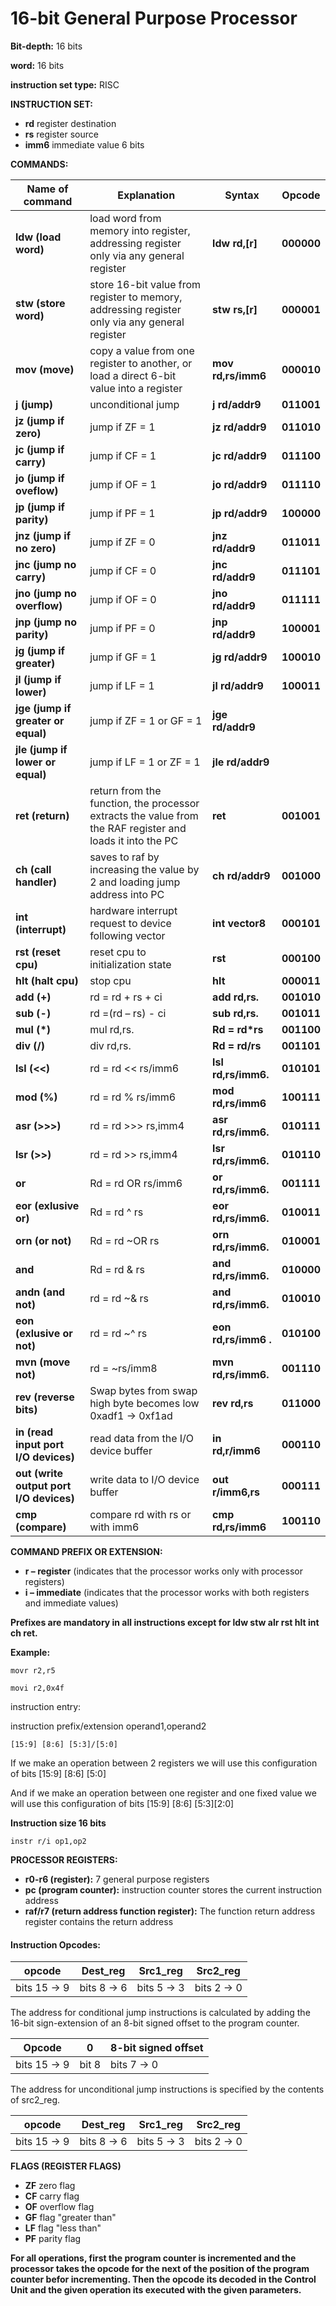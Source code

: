 # 16-bit General Purpose Processor

**Bit-depth:** 16 bits

**word:** 16 bits

**instruction set type:** RISC

**INSTRUCTION SET:**

- **rd** register destination
- **rs** register source
- **imm6** immediate value 6 bits

**COMMANDS:**

| **Name of command** | **Explanation** | **Syntax** | **Opcode** |
| --- | --- | --- | --- |
| **ldw (load word)** | load word from memory into register, addressing register only via any general register | **ldw rd,[r]** | **000000** |
| **stw (store word)** | store 16-bit value from register to memory, addressing register only via any general register | **stw rs,[r]** | **000001** |
| **mov (move)** | copy a value from one register to another, or load a direct 6-bit value into a register | **mov rd,rs/imm6** | **000010** |
| **j (jump)** | unconditional jump | **j rd/addr9** | **011001** |
| **jz (jump if zero)** | jump if ZF = 1 | **jz rd/addr9** | **011010** |
| **jc (jump if carry)** | jump if CF = 1 | **jc rd/addr9** | **011100** |
| **jo (jump if oveflow)** | jump if OF = 1 | **jo rd/addr9** | **011110** |
| **jp (jump if parity)** | jump if PF = 1 | **jp rd/addr9** | **100000** |
| **jnz (jump if no zero)** | jump if ZF = 0 | **jnz rd/addr9** | **011011** |
| **jnc (jump no carry)** | jump if CF = 0 | **jnc rd/addr9** | **011101** |
| **jno (jump no overflow)** | jump if OF = 0 | **jno rd/addr9** | **011111** |
| **jnp (jump no parity)** | jump if PF = 0 | **jnp rd/addr9** | **100001** |
| **jg (jump if greater)** | jump if GF = 1 | **jg rd/addr9** | **100010** |
| **jl (jump if lower)** | jump if LF = 1 | **jl rd/addr9** | **100011** |
| **jge (jump if greater or equal)** | jump if ZF = 1 or GF = 1 | **jge rd/addr9** |
| **jle (jump if lower or equal)** | jump if LF = 1 or ZF = 1 | **jle rd/addr9** |
| **ret (return)** | return from the function, the processor extracts the value from the RAF register and loads it into the PC   | **ret** | **001001** |
| **ch (call handler)** | saves to raf by increasing the value by 2 and loading jump address into PC | **ch rd/addr9** | **001000** |
| **int (interrupt)** | hardware interrupt request to device following vector | **int vector8** | **000101** |
| **rst (reset cpu)** | reset cpu to initialization state | **rst** | **000100** |
| **hlt (halt cpu)** | stop cpu | **hlt** | **000011** |
| **add (+)** | rd = rd + rs + ci | **add rd,rs.** | **001010** |
| **sub (-)** | rd =(rd – rs) - ci | **sub rd,rs.** | **001011** |
| **mul (\*)** | mul rd,rs. | **Rd = rd\*rs** | **001100** |
| **div (/)** | div rd,rs. | **Rd = rd/rs** | **001101** |
| **lsl (\<\<)** | rd = rd \<\< rs/imm6 | **lsl rd,rs/imm6.** | **010101** |
| **mod (%)** | rd  = rd % rs/imm6 | **mod rd,rs/imm6** | **100111** |
| **asr (\>\>\>)** | rd = rd \>\>\> rs,imm4 | **asr rd,rs/imm6.** | **010111** |
| **lsr (\>\>)** | rd = rd \>\> rs,imm4 | **lsr rd,rs/imm6.** | **010110** |
| **or** | Rd = rd OR rs/imm6 | **or rd,rs/imm6.** | **001111** |
| **eor (exlusive or)** | Rd = rd ^ rs | **eor rd,rs/imm6.** | **010011** |
| **orn (or not)** | Rd = rd ~OR rs | **orn rd,rs/imm6.** | **010001** |
| **and** | Rd = rd & rs | **and rd,rs/imm6.** | **010000** |
| **andn (and not)** | rd = rd ~& rs | **and rd,rs/imm6.** | **010010** |
| **eon (exlusive or not)** | rd = rd ~^ rs | **eon rd,rs/imm6 .** | **010100** |
| **mvn (move not)** | rd = ~rs/imm8 | **mvn rd,rs/imm6.** | **001110** |
| **rev (reverse bits)** | Swap bytes from swap high byte becomes low 0xadf1 -\> 0xf1ad | **rev rd,rs** | **011000** |
| **in (read input port I/O devices)** | read data from the I/O device buffer | **in rd,r/imm6** | **000110** |
| **out (write output port I/O devices)** | write data to I/O device buffer | **out r/imm6,rs** | **000111** |
| **cmp (compare)** | compare rd with rs or with imm6 | **cmp rd,rs/imm6** | **100110** |

**COMMAND PREFIX OR EXTENSION:**

- **r – register** (indicates that the processor works only with processor registers)
- **i – immediate** (indicates that the processor works with both registers and immediate values)

**Prefixes are mandatory in all instructions except for ldw stw alr rst hlt int ch ret.**

**Example:**

```
movr r2,r5

movi r2,0x4f
```

instruction entry:

instruction prefix/extension operand1,operand2

```
[15:9] [8:6] [5:3]/[5:0]
```

If we make an operation between 2 registers we will use this configuration of bits [15:9] [8:6] [5:0]

And if we make an operation between one register and one fixed value we will use this configuration of bits [15:9] [8:6] [5:3][2:0]

**Instruction size 16 bits**

```
instr r/i op1,op2
```

**PROCESSOR REGISTERS:**

- **r0-r6 (register):** 7 general purpose registers
- **pc (program counter):** instruction counter stores the current instruction address
- **raf/r7 (return address function register):** The function return address register contains the return address

####


#### Instruction Opcodes:

| opcode | Dest\_reg | Src1\_reg | Src2\_reg |
| --- | --- | --- | --- |
| bits 15 -\> 9 | bits 8 -\> 6 | bits 5 -\> 3 | bits 2 -\> 0 |

The address for conditional jump instructions is calculated by adding the 16-bit sign-extension of an 8-bit signed offset to the program counter.

| Opcode | 0 | 8-bit signed offset |
| --- | --- | --- |
| bits 15 -\> 9 | bit 8 | bits 7 -\> 0 |

The address for unconditional jump instructions is specified by the contents of src2\_reg.

| opcode | Dest\_reg | Src1\_reg | Src2\_reg |
| --- | --- | --- | --- |
| bits 15 -\> 9 | bits 8 -\> 6 | bits 5 -\> 3 | bits 2 -\> 0 |

**FLAGS (REGISTER FLAGS)**

- **ZF** zero flag
- **CF** carry flag
- **OF** overflow flag
- **GF** flag "greater than"
- **LF** flag "less than"
- **PF** parity flag

**For all operations, first the program counter is incremented and the processor takes the opcode for the next of the position of the program counter befor incrementing. Then the opcode its decoded in the Control Unit and the given operation its executed with the given parameters.**
